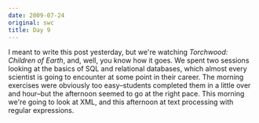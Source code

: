 ```yaml
---
date: 2009-07-24
original: swc
title: Day 9
---
```

<p>I meant to write this post yesterday, but we're watching <em>Torchwood: Children of Earth</em>, and, well, you know how it goes.  We spent two sessions looking at the basics of SQL and relational databases, which almost every scientist is going to encounter at some point in their career. The morning exercises were obviously too easy–students completed them in a little over and hour–but the afternoon seemed to go at the right pace. This morning we're going to look at XML, and this afternoon at text processing with regular expressions.</p>
